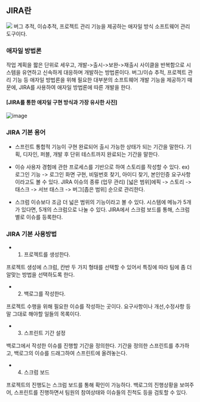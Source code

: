 ## JIRA란
<img src="https://img.shields.io/badge/Jira-0052CC?style=flat-square&logo=Jira Software&logoColor=white"/>
버그 추적, 이슈추적, 프로젝트 관리 기능을 제공하는 애자일 방식 소프트웨어 관리 도구이다.

### 애자일 방법론
작업 계획을 짧은 단위로 세우고, 개발->출시->보완->재출시 사이클을 반복함으로 시스템을 유연하고 신속하게 대응하며 개발하는 방법론이다. 버그/이슈 추적, 프로젝트 관리 기능 등 애자일 방법론을 위해 필요한 대부분의 소프트웨어 개발 기능을 제공하기 때문에, JIRA를 사용하여 애자일 방법론에 따른 개발을 한다.

#### [JIRA를 통한 애자일 구현 방식과 가장 유사한 사진]
![image](https://user-images.githubusercontent.com/50093993/174332978-db903260-27b6-48f6-9f66-f83b3ce0aea1.png)

### JIRA 기본 용어
- 스프린트
통합적 기능이 구현 완료되어 출시 가능한 상태가 되는 기간을 말한다.
기획, 디자인, 퍼블, 개발 후 단위 테스트까지 완료되는 기간을 말한다.

- 이슈
사용자 경험에 관한 프로세스를 기반으로 하여 스토리를 작성할 수 있다.
ex) 로그인 기능 -> 로그인 화면 구현, 비밀번호 찾기, 아이디 찾기, 본인인증
요구사항이라고도 볼 수 있다.
JIRA 이슈의 종류 (업무 관리)
[넓은 범위]에픽 -> 스토리 -> 태스크 -> 서브 태스크 -> 버그[좁은 범위] 순으로 관리한다.

- 스크럼
이슈보다 조금 더 넓은 범위의 기능이라고 볼 수 있다. 시스템에 메뉴가 5개가 있다면, 5개의 스크럼으로 나눌 수 있다. JIRA에서 스크럼 보드를 통해, 스크럼 별로 이슈를 등록한다.

### JIRA 기본 사용방법
- 1. 프로젝트를 생성한다.

프로젝트 생성에 스크럼, 칸반 두 가지 형태를 선택할 수 있어서 특징에 따라 팀에 좀 더 알맞는 방법을 선택하도록 한다.

- 2. 백로그를 작성한다.

프로젝트 수행을 위해 필요한 이슈를 작성하는 곳이다. 요구사항이나 개선,수정사항 등 말 그대로 해야할 일들의 목록이다.

- 3. 스프린트 기간 설정

백로그에서 작성한 이슈를 진행할 기간을 정의한다. 기간을 정의한 스프린트를 추가하고, 백로그의 이슈를 드래그하여 스프린트에 올려놓는다.

- 4. 스크럼 보드

프로젝트의 진행도는 스크럼 보드를 통해 확인이 가능하다. 백로그의 진행상황을 보여주어, 스프린트를 진행하면서 팀원의 참여상태와 이슈들의 진척도 등을 검토할 수 있다.
